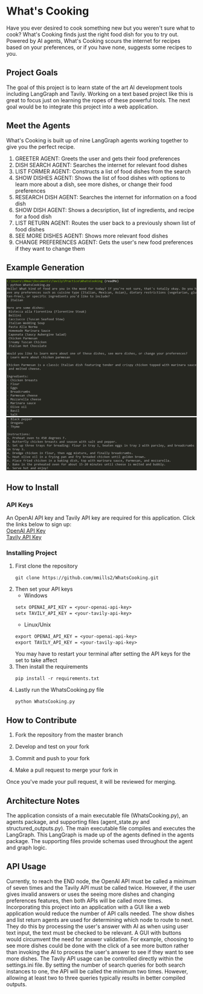 # What's Cooking

Have you ever desired to cook something new but you weren't sure what to cook? What's Cooking finds just the right food dish for you to try out. Powered by AI agents, What's Cooking scours the internet for recipes based on your preferences, or if you have none, suggests some recipes to you.

## Project Goals

The goal of this project is to learn state of the art AI development tools including LangGraph and Tavily. Working on a text based project like this is great to focus just on learning the ropes of these powerful tools. The next goal would be to integrate this project into a web application.

## Meet the Agents

What's Cooking is built up of nine LangGraph agents working together to give you the perfect recipe.

1. GREETER AGENT: Greets the user and gets their food preferences
2. DISH SEARCH AGENT: Searches the internet for relevant food dishes
3. LIST FORMER AGENT: Constructs a list of food dishes from the search
4. SHOW DISHES AGENT: Shows the list of food dishes with options to learn more about a dish, see more dishes, or change their food preferences
5. RESEARCH DISH AGENT: Searches the internet for information on a food dish
6. SHOW DISH AGENT: Shows a decsription, list of ingredients, and recipe for a food dish
7. LIST RETURN AGENT: Routes the user back to a previously shown list of food dishes
8. SEE MORE DISHES AGENT: Shows more relevant food dishes
9. CHANGE PREFERENCES AGENT: Gets the user's new food preferences if they want to change them

## Example Generation

![screenshot](example_generations/exampleGenerationOne.png)
![screenshot](example_generations/exampleGenerationTwo.png)

## How to Install

### API Keys

An OpenAI API key and Tavily API key are required for this application. Click the links below to sign up:\
[OpenAI API Key](https://platform.openai.com/)\
[Tavily API Key](https://tavily.com/)

### Installing Project

1. First clone the repository
   ```
   git clone https://github.com/mmills2/WhatsCooking.git
   ```
2. Then set your API keys
   - Windows
   ```
   setx OPENAI_API_KEY = <your-openai-api-key>
   setx TAVILY_API_KEY = <your-tavily-api-key>
   ```
   - Linux/Unix
   ```
   export OPENAI_API_KEY = <your-openai-api-key>
   export TAVILY_API_KEY = <your-tavily-api-key>
   ```
   You may have to restart your terminal after setting the API keys for the set to take affect
3. Then install the requirements
   ```
   pip install -r requirements.txt
   ```
4. Lastly run the WhatsCooking.py file
   ```
   python WhatsCooking.py
   ```

## How to Contribute

1. Fork the repository from the master branch

2. Develop and test on your fork

3. Commit and push to your fork

4. Make a pull request to merge your fork in

Once you've made your pull request, it will be reviewed for merging.

## Architecture Notes

The application consists of a main executable file (WhatsCooking.py), an agents package, and supporting files (agent_state.py and structured_outputs.py). The main executable file compiles and executes the LangGraph. This LangGraph is made up of the agents defined in the agents package. The supporting files provide schemas used throughout the agent and graph logic.

## API Usage

Currently, to reach the END node, the OpenAI API must be called a minimum of seven times and the Tavily API must be called twice. However, if the user gives invalid answers or uses the seeing more dishes and changing preferences features, then both APIs will be called more times. Incorporating this project into an application with a GUI like a web application would reduce the number of API calls needed. The show dishes and list return agents are used for determining which node to route to next. They do this by processing the user's answer with AI as when using user text input, the text must be checked to be relevant. A GUI with buttons would circumvent the need for answer validation. For example, choosing to see more dishes could be done with the click of a see more button rather than invoking the AI to process the user's answer to see if they want to see more dishes. The Tavily API usage can be controlled directly within the settings.ini file. By setting the number of search queries for both search instances to one, the API will be called the minimum two times. However, allowing at least two to three queries typically results in better compiled outputs.
